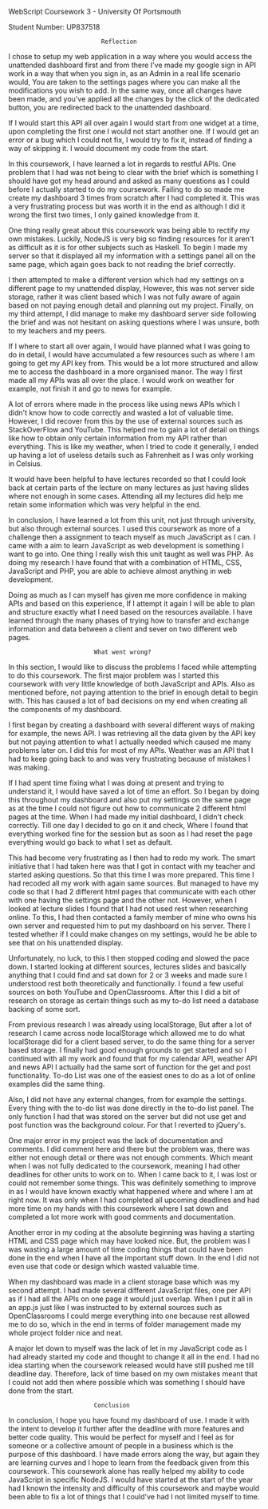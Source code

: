 WebScript Coursework 3 - University Of Portsmouth

Student Number: UP837518

                              Reflection

I chose to setup my web application in a way where you would access the
unattended dashboard first and from there I've made my google sign in API
work in a way that when you sign in, as an Admin in a real life scenario
would, You are taken to the settings pages where you can make all the
modifications you wish to add. In the same way, once all changes have been
made, and you've applied all the changes by the click of the dedicated
button, you are redirected back to the unattended dashboard.

If I would start this API all over again I would start from one widget at
a time, upon completing the first one I would not start another one. If I
would get an error or a bug which I could not fix, I would try to fix it,
instead of finding a way of skipping it. I would document my code from the
start.

In this coursework, I have learned a lot in regards to restful APIs. One
problem that I had was not being to clear with the brief which is something
I should have got my head around and asked as many questions as I could
before I actually started to do my coursework. Failing to do so made me create
my dashboard 3 times from scratch after I had completed it. This was a very
frustrating process but was worth it in the end as although I did it wrong
the first two times, I only gained knowledge from it.

One thing really great about this coursework was being able to rectify my
own mistakes. Luckily, NodeJS is very big so finding resources for it aren't
as difficult as it is for other subjects such as Haskell. To begin I made my
server so that it displayed all my information with a settings panel all on
the same page, which again goes back to not reading the brief correctly.

I then attempted to make a different version which had my settings on a
different page to my unattended display, However, this was not server side
storage, rather it was client based which I was not fully aware of again
based on not paying enough detail and planning out my project. Finally, on
my third attempt, I did manage to make my dashboard server side following
the brief and was not hesitant on asking questions where I was unsure, both
to my teachers and my peers.

If I where to start all over again, I would have planned what I was going to
do in detail, I would have accumulated a few resources such as where I am
going to get my API key from. This would be a lot more structured and allow
me to access the dashboard in a more organised manor. The way I first made all
my APIs was all over the place. I would work on weather for example, not
finish it and go to news for example.

A lot of errors where made in the process like using news APIs which I didn't
know how to code correctly and wasted a lot of valuable time. However, I did
recover from this by the use of external sources such as StackOverFlow and
YouTube. This helped me to gain a lot of detail on things like how to obtain
only certain information from my API rather than everything. This is like my
weather, when I tried to code it generally, I ended up having a lot of
useless details such as Fahrenheit as I was only working in Celsius.

It would have been helpful to have lectures recorded so that I could look
back at certain parts of the lecture on many lectures as just having slides
where not enough in some cases. Attending all my lectures did help me retain
some information which was very helpful in the end.

In conclusion, I have learned a lot from this unit, not just through university,
but also through external sources. I used this coursework as more of a challenge
then a assignment to teach myself as much JavaScript as I can. I came with a aim
to learn JavaScript as web development is something I want to go into. One thing
I really wish this unit taught as well was PHP. As doing my research I have found
that with a combination of HTML, CSS, JavaScript and PHP, you are able to achieve
almost anything in web development.

Doing as much as I can myself has given me more confidence in making APIs and
based on this experience, If I attempt it again I will be able to plan and
structure exactly what I need based on the resources available. I have learned
through the many phases of trying how to transfer and exchange information and
data between a client and sever on two different web pages.


                            What went wrong?

In this section, I would like to discuss the problems I faced while attempting
to do this coursework. The first major problem was I started this coursework
with very little knowledge of both JavaScript and APIs. Also as mentioned
before, not paying attention to the brief in enough detail to begin with.
This has caused a lot of bad decisions on my end when creating all the
components of my dashboard.

I first began by creating a dashboard with several different ways of making
for example, the news API. I was retrieving all the data given by the API key
but not paying attention to what I actually needed which caused me many problems
later on. I did this for most of my APIs. Weather was an API that I had to keep
going back to and was very frustrating because of mistakes I was making.

If I had spent time fixing what I was doing at present and trying to understand
it, I would have saved a lot of time an effort. So I began by doing this throughout
my dashboard and also put my settings on the same page as at the time I could not
figure out how to communicate 2 different html pages at the time. When I had made
my initial dashboard, I didn't check correctly. Till one day I decided to go on it
and check, Where I found that everything worked fine for the session but as soon as
I had reset the page everything would go back to what I set as default.

This had become very frustrating as I then had to redo my work. The smart initiative
that I had taken here was that I got in contact with my teacher and started
asking questions. So that this time I was more prepared. This time I had
recoded all my work with again same sources. But managed to have my code
so that I had 2 different html pages that communicate with each other
with one having the settings page and the other not. However, when I looked
at lecture slides I found that I had not used rest when researching online.
To this, I had then contacted a family member of mine who owns his own server
and requested him to put my dashboard on his server. There I tested whether if
I could make changes on my settings, would he be able to see that on his
unattended display.

Unfortunately, no luck, to this I then stopped coding and slowed the pace down.
I started looking at different sources, lectures slides and basically anything
that I could find and sat down for 2 or 3 weeks and made sure I understood
rest both theoretically and functionally. I found a few useful sources on
both YouTube and OpenClassrooms. After this I did a bit of research on storage
as certain things such as my to-do list need a database backing of some sort.

From previous research I was already using localStorage, But after a lot of
research I came across node localStorage which allowed me to do what localStorage
did for a client based server, to do the same thing for a server based storage.
I finally had good enough grounds to get started and so I continued with all my
work and found that for my calendar API, weather API and news API I actually
had the same sort of function for the get and post functionality. To-do List was
one of the easiest ones to do as a lot of online examples did the same thing.

Also, I did not have any external changes, from for example the settings. Every
thing with the to-do list was done directly in the to-do list panel. The only
function I had that was stored on the server but did not use get and post function
was the background colour. For that I reverted to jQuery's.

One major error in my project was the lack of documentation and comments. I
did comment here and there but the problem was, there was either not enough
detail or there was not enough comments. Which meant when I was not fully
dedicated to the coursework, meaning I had other deadlines for other units
to work on to. When I came back to it, I was lost or could not remember some
things. This was definitely something to improve in as I would have known
exactly what happened where and where I am at right now. It was only when I
had completed all upcoming deadlines and had more time on my hands with this
coursework where I sat down and completed a lot more work with good comments
and documentation.

Another error in my coding at the absolute beginning was having a starting
HTML and CSS page which may have looked nice. But, the problem was I was
wasting a large amount of time coding things that could have been done in
the end when I have all the important stuff down. In the end I did not even
use that code or design which wasted valuable time.

When my dashboard was made in a client storage base which was my second
attempt. I had made several different JavaScript files, one per API as if
I had all the APIs on one page it would just overlap. When I put it all
in an app.js just like I was instructed to by external sources such as
OpenClassrooms I could merge everything into one because rest allowed me
to do so, which in the end in terms of folder management made my whole
project folder nice and neat.

A major let down to myself was the lack of let in my JavaScript code as I
had already started my code and thought to change it all in the end. I had
no idea starting when the coursework released would have still pushed me
till deadline day. Therefore, lack of time based on my own mistakes meant
that I could not add then where possible which was something I should have
done from the start.

                            Conclusion

In conclusion, I hope you have found my dashboard of use. I made it with
the intent to develop it further after the deadline with more features
and better code quality. This would be perfect for myself and I feel as
for someone or a collective amount of people in a business which is the
purpose of this dashboard. I have made errors along the way, but again
they are learning curves and I hope to learn from the feedback given from
this coursework. This coursework alone has really helped my ability to code
JavaScript in specific NodeJS. I would have started at the start of the year
had I known the intensity and difficulty of this coursework and maybe would
been able to fix a lot of things that I could've had I not limited myself
to time.
